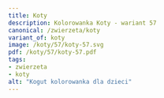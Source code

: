 ```yaml
---
title: Koty
description: Kolorowanka Koty - wariant 57
canonical: /zwierzeta/koty
variant_of: koty
image: /koty/57/koty-57.svg
pdf: /koty/57/koty-57.pdf
tags:
- zwierzeta
- koty
alt: "Kogut kolorowanka dla dzieci"
---
```


